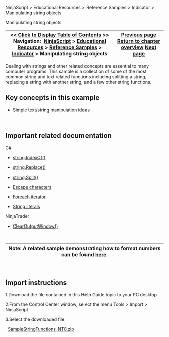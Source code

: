 ﻿
NinjaScript > Educational Resources > Reference Samples > Indicator > Manipulating string objects

Manipulating string objects

| << [Click to Display Table of Contents](manipulating_string_objects.md) >> **Navigation:**     [NinjaScript](ninjascript-1.md) > [Educational Resources](educational_resources-1.md) > [Reference Samples](reference_samples-1.md) > [Indicator](indicator2-1.md) > Manipulating string objects | [Previous page](manipulating_datetime_objects-1.md) [Return to chapter overview](indicator2-1.md) [Next page](multi-colored_plots-1.md) |
| --- | --- |
Dealing with strings and other related concepts are essential to many computer programs. This sample is a collection of some of the most common string and text related functions including splitting a string, replacing a string with another string, and a few other string functions.
 
## Key concepts in this example
- Simple text/string manipulation ideas

 
## Important related documentation
C#
- [string.IndexOf()](http://msdn.microsoft.com/en-us/library/aa904283%28VS.71%29.aspx)

- [string.Replace()](http://msdn.microsoft.com/en-us/library/fk49wtc1.aspx)

- [string.Split()](http://msdn.microsoft.com/en-us/library/b873y76a.aspx)

- [Escape characters](http://msdn.microsoft.com/en-us/library/h21280bw.aspx)

- [Foreach iterator](http://msdn.microsoft.com/en-us/library/ttw7t8t6%28VS.80%29.aspx)

- [String literals](http://msdn.microsoft.com/en-us/library/aa691090%28VS.71%29.aspx)

NinjaTrader
- [ClearOutputWindow()](http://www.ninjatrader.com/support/helpGuides/nt8/en-us/clearoutputwindow.htm?zoom_highlightsub=ClearOutputWindow)

 

| Note: A related sample demonstrating how to format numbers can be found [here](formatting_numbers-1.md). |
| --- |
 
## Import instructions
1.Download the file contained in this Help Guide topic to your PC desktop

2.From the Control Center window, select the menu Tools > Import > NinjaScript

3.Select the downloaded file

 
[SampleStringFunctions_NT8.zip](samples/SampleStringFunctions_NT8.zip)
